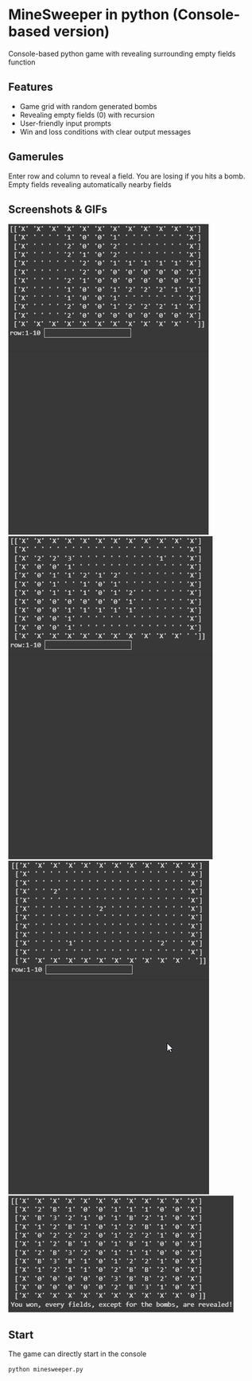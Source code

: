 # MineSweeper in python (Console-based version)
Console-based python game with revealing surrounding empty fields function

## Features

- Game grid with random generated bombs
- Revealing empty fields (0) with recursion
- User-friendly input prompts
- Win and loss conditions with clear output messages

## Gamerules

Enter row and column to reveal a field. You are losing
if you hits a bomb. Empty fields revealing automatically nearby fields

## Screenshots & GIFs

![losing message](BOOM.gif)
![invalid input](invalid.gif)
![revealing mechanism](reveal.gif)
![win message](win.png)

## Start

The game can directly start in the console
```bash
python minesweeper.py
